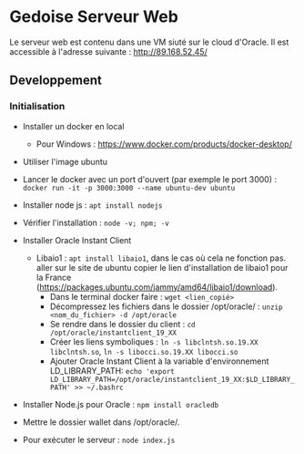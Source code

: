 # Gedoise Serveur Web
Le serveur web est contenu dans une VM siuté sur le cloud d'Oracle. 
Il est accessible à l'adresse suivante : http://89.168.52.45/

## Developpement
### Initialisation
- Installer un docker en local
    - Pour Windows : https://www.docker.com/products/docker-desktop/

- Utiliser l'image ubuntu
- Lancer le docker avec un port d'ouvert (par exemple le port 3000) : `docker run -it -p 3000:3000 --name ubuntu-dev ubuntu`
- Installer node js : `apt install nodejs`
- Vérifier l'installation : `node -v; npm; -v`
- Installer Oracle Instant Client
    - Libaio1 : `apt install libaio1`, dans le cas où cela ne fonction pas.
    aller sur le site de ubuntu copier le lien d'installation de libaio1 pour la France (https://packages.ubuntu.com/jammy/amd64/libaio1/download). 
        - Dans le terminal docker faire : `wget <lien_copié>`
        - Décompressez les fichiers dans le dossier /opt/oracle/ : `unzip <nom_du_fichier> -d /opt/oracle`
        - Se rendre dans le dossier du client : `cd /opt/oracle/instantclient_19_XX`
        - Créer les liens symboliques : `ln -s libclntsh.so.19.XX libclntsh.so`, `ln -s libocci.so.19.XX libocci.so`
        - Ajouter Oracle Instant Client à la variable d'environnement LD_LIBRARY_PATH: `echo 'export LD_LIBRARY_PATH=/opt/oracle/instantclient_19_XX:$LD_LIBRARY_PATH' >> ~/.bashrc`
- Installer Node.js pour Oracle : `npm install oracledb`
- Mettre le dossier wallet dans /opt/oracle/. 
- Pour exécuter le serveur : `node index.js`

